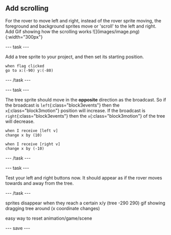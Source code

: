 ## Add scrolling


<div style="display: flex; flex-wrap: wrap">
<div style="flex-basis: 200px; flex-grow: 1; margin-right: 15px;">
For the rover to move left and right, instead of the rover sprite moving, the foreground and background sprites move or 'scroll' to the left and right.
</div>
<div>
Add Gif showing how the scrolling works ![](images/image.png){:width="300px"}
</div>
</div>

--- task ---

Add a tree sprite to your project, and then set its starting position.

```blocks3
when flag clicked
go to x:(-90) y:(-80)
```

--- /task ---

--- task ---

The tree sprite should move in the **opposite** direction as the broadcast. So if the broadcast is `left`{:class="block3events"} then the `x`{:class="block3motion"} position will increase. If the broadcast is `right`{:class="block3events"} then the `x`{:class="block3motion"} of the tree will decrease.

```blocks3
when I receive [left v]
change x by (10)

when I receive [right v]
change x by (-10)
```

--- /task ---

--- task ---

Test your left and right buttons now. It should appear as if the rover moves towards and away from the tree.

--- /task ---

sprites disappear when they reach a certain x/y (tree -290 290) 
gif showing dragging tree around (x coordinate changes)

easy way to reset animation/game/scene


--- save ---
